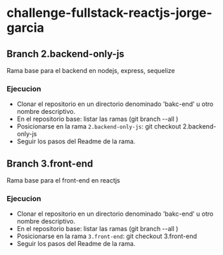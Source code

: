 # challenge-fullstack-reactjs-jorge-garcia

## Branch 2.backend-only-js

Rama base para el backend en nodejs, express, sequelize

### Ejecucion

* Clonar el repositorio en un directorio denominado 'bakc-end' u otro nombre descriptivo.
* En el repositorio base: listar las ramas (git branch --all )
* Posicionarse en la rama `2.backend-only-js`: git checkout 2.backend-only-js
* Seguir los pasos del Readme de la rama.

## Branch 3.front-end

Rama base para el front-end en reactjs

### Ejecucion

* Clonar el repositorio en un directorio denominado 'bakc-end' u otro nombre descriptivo.
* En el repositorio base: listar las ramas (git branch --all )
* Posicionarse en la rama `3.front-end`: git checkout 3.front-end
* Seguir los pasos del Readme de la rama.

